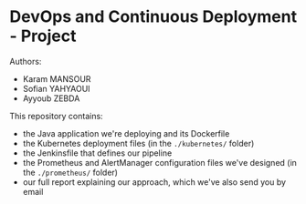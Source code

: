 # DevOps and Continuous Deployment - Project

Authors:
- Karam MANSOUR
- Sofian YAHYAOUI
- Ayyoub ZEBDA

This repository contains:
- the Java application we're deploying and its Dockerfile
- the Kubernetes deployment files (in the `./kubernetes/` folder)
- the Jenkinsfile that defines our pipeline
- the Prometheus and AlertManager configuration files we've designed (in the `./prometheus/` folder)
- our full report explaining our approach, which we've also send you by email